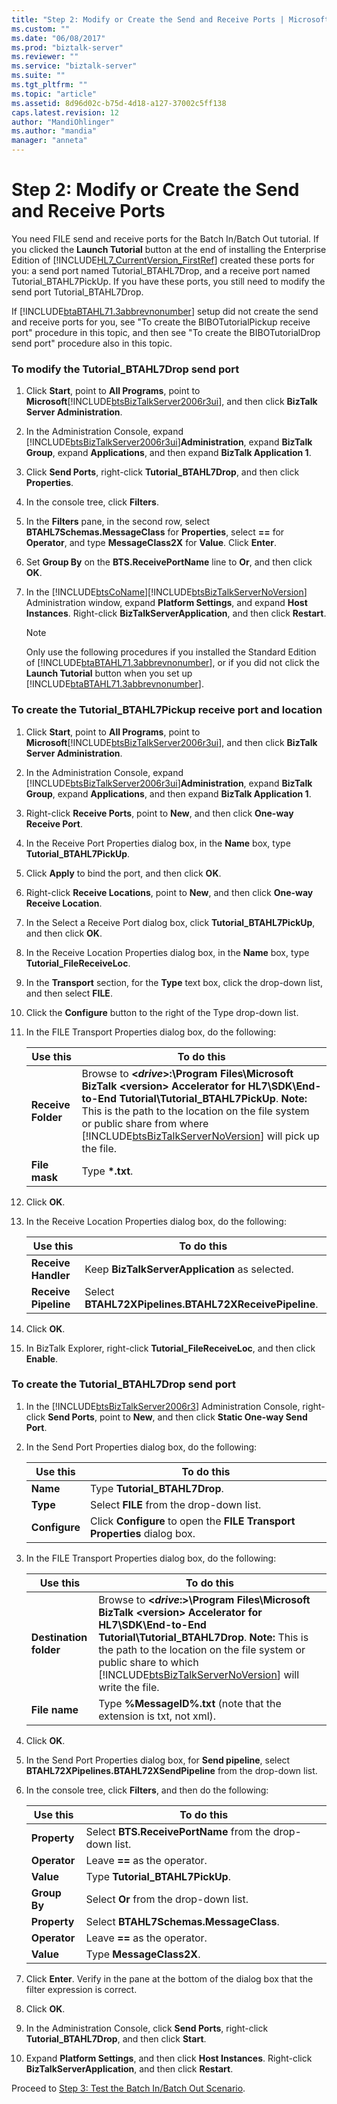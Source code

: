 ```yaml
---
title: "Step 2: Modify or Create the Send and Receive Ports | Microsoft Docs"
ms.custom: ""
ms.date: "06/08/2017"
ms.prod: "biztalk-server"
ms.reviewer: ""
ms.service: "biztalk-server"
ms.suite: ""
ms.tgt_pltfrm: ""
ms.topic: "article"
ms.assetid: 8d96d02c-b75d-4d18-a127-37002c5ff138
caps.latest.revision: 12
author: "MandiOhlinger"
ms.author: "mandia"
manager: "anneta"
---
```

# Step 2: Modify or Create the Send and Receive Ports
You need FILE send and receive ports for the Batch In/Batch Out tutorial. If you clicked the **Launch Tutorial** button at the end of installing the Enterprise Edition of [!INCLUDE[HL7_CurrentVersion_FirstRef](../../includes/hl7-currentversion-firstref-md.md)] created these ports for you: a send port named Tutorial_BTAHL7Drop, and a receive port named Tutorial_BTAHL7PickUp. If you have these ports, you still need to modify the send port Tutorial_BTAHL7Drop.  
  
 If [!INCLUDE[btaBTAHL71.3abbrevnonumber](../../includes/btabtahl71-3abbrevnonumber-md.md)] setup did not create the send and receive ports for you, see "To create the BIBOTutorialPickup receive port" procedure in this topic, and then see "To create the BIBOTutorialDrop send port" procedure also in this topic.  
  
### To modify the Tutorial_BTAHL7Drop send port  
  
1.  Click **Start**, point to **All Programs**, point to **Microsoft**[!INCLUDE[btsBizTalkServer2006r3ui](../../includes/btsbiztalkserver2006r3ui-md.md)], and then click **BizTalk Server Administration**.  
  
2.  In the Administration Console, expand [!INCLUDE[btsBizTalkServer2006r3ui](../../includes/btsbiztalkserver2006r3ui-md.md)]**Administration**, expand **BizTalk Group**, expand **Applications**, and then expand **BizTalk Application 1**.  
  
3.  Click **Send Ports**, right-click **Tutorial_BTAHL7Drop**, and then click **Properties**.  
  
4.  In the console tree, click **Filters**.  
  
5.  In the **Filters** pane, in the second row, select **BTAHL7Schemas.MessageClass** for **Properties**, select **==** for **Operator**, and type **MessageClass2X** for **Value**. Click **Enter**.  
  
6.  Set **Group By** on the **BTS.ReceivePortName** line to **Or**, and then click **OK**.  
  
7.  In the [!INCLUDE[btsCoName](../../includes/btsconame-md.md)][!INCLUDE[btsBizTalkServerNoVersion](../../includes/btsbiztalkservernoversion-md.md)] Administration window, expand **Platform Settings**, and expand **Host Instances**. Right-click **BizTalkServerApplication**, and then click **Restart**.  
  
    > [!NOTE]
    >  Only use the following procedures if you installed the Standard Edition of [!INCLUDE[btaBTAHL71.3abbrevnonumber](../../includes/btabtahl71-3abbrevnonumber-md.md)], or if you did not click the **Launch Tutorial** button when you set up [!INCLUDE[btaBTAHL71.3abbrevnonumber](../../includes/btabtahl71-3abbrevnonumber-md.md)].  
  
### To create the Tutorial_BTAHL7Pickup receive port and location  
  
1.  Click **Start**, point to **All Programs**, point to **Microsoft**[!INCLUDE[btsBizTalkServer2006r3ui](../../includes/btsbiztalkserver2006r3ui-md.md)], and then click **BizTalk Server Administration**.  
  
2.  In the Administration Console, expand [!INCLUDE[btsBizTalkServer2006r3ui](../../includes/btsbiztalkserver2006r3ui-md.md)]**Administration**, expand **BizTalk Group**, expand **Applications**, and then expand **BizTalk Application 1**.  
  
3.  Right-click **Receive Ports**, point to **New**, and then click **One-way Receive Port**.  
  
4.  In the Receive Port Properties dialog box, in the **Name** box, type **Tutorial_BTAHL7PickUp**.  
  
5.  Click **Apply** to bind the port, and then click **OK**.  
  
6.  Right-click **Receive Locations**, point to **New**, and then click **One-way Receive Location**.  
  
7.  In the Select a Receive Port dialog box, click **Tutorial_BTAHL7PickUp**, and then click **OK**.  
  
8.  In the Receive Location Properties dialog box, in the **Name** box, type **Tutorial_FileReceiveLoc**.  
  
9. In the **Transport** section, for the **Type** text box, click the drop-down list, and then select **FILE**.  
  
10. Click the **Configure** button to the right of the Type drop-down list.  
  
11. In the FILE Transport Properties dialog box, do the following:  
  
    |Use this|To do this|  
    |--------------|----------------|  
    |**Receive Folder**|Browse to **\<***drive***>:\Program Files\Microsoft BizTalk \<version> Accelerator for HL7\SDK\End-to-End Tutorial\Tutorial_BTAHL7PickUp**. **Note:**  This is the path to the location on the file system or public share from where [!INCLUDE[btsBizTalkServerNoVersion](../../includes/btsbiztalkservernoversion-md.md)] will pick up the file.|  
    |**File mask**|Type **\*.txt**.|  
  
12. Click **OK**.  
  
13. In the Receive Location Properties dialog box, do the following:  
  
    |Use this|To do this|  
    |--------------|----------------|  
    |**Receive Handler**|Keep **BizTalkServerApplication** as selected.|  
    |**Receive Pipeline**|Select **BTAHL72XPipelines.BTAHL72XReceivePipeline**.|  
  
14. Click **OK**.  
  
15. In BizTalk Explorer, right-click **Tutorial_FileReceiveLoc**, and then click **Enable**.  
  
### To create the Tutorial_BTAHL7Drop send port  
  
1.  In the [!INCLUDE[btsBizTalkServer2006r3](../../includes/btsbiztalkserver2006r3-md.md)] Administration Console, right-click **Send Ports**, point to **New**, and then click **Static One-way Send Port**.  
  
2.  In the Send Port Properties dialog box, do the following:  
  
    |Use this|To do this|  
    |--------------|----------------|  
    |**Name**|Type **Tutorial_BTAHL7Drop**.|  
    |**Type**|Select **FILE** from the drop-down list.|  
    |**Configure**|Click **Configure** to open the **FILE Transport Properties** dialog box.|  
  
3.  In the FILE Transport Properties dialog box, do the following:  
  
    |Use this|To do this|  
    |--------------|----------------|  
    |**Destination folder**|Browse to **\<***drive***:>\Program Files\Microsoft BizTalk \<version> Accelerator for HL7\SDK\End-to-End Tutorial\Tutorial_BTAHL7Drop**. **Note:**  This is the path to the location on the file system or public share to which [!INCLUDE[btsBizTalkServerNoVersion](../../includes/btsbiztalkservernoversion-md.md)] will write the file.|  
    |**File name**|Type **%MessageID%.txt** (note that the extension is txt, not xml).|  
  
4.  Click **OK**.  
  
5.  In the Send Port Properties dialog box, for **Send pipeline**, select **BTAHL72XPipelines.BTAHL72XSendPipeline** from the drop-down list.  
  
6.  In the console tree, click **Filters**, and then do the following:  
  
    |Use this|To do this|  
    |--------------|----------------|  
    |**Property**|Select **BTS.ReceivePortName** from the drop-down list.|  
    |**Operator**|Leave **==** as the operator.|  
    |**Value**|Type **Tutorial_BTAHL7PickUp**.|  
    |**Group By**|Select **Or** from the drop-down list.|  
    |**Property**|Select **BTAHL7Schemas.MessageClass**.|  
    |**Operator**|Leave **==** as the operator.|  
    |**Value**|Type **MessageClass2X**.|  
  
7.  Click **Enter**. Verify in the pane at the bottom of the dialog box that the filter expression is correct.  
  
8.  Click **OK**.  
  
9. In the Administration Console, click **Send Ports**, right-click **Tutorial_BTAHL7Drop**, and then click **Start**.  
  
10. Expand **Platform Settings**, and then click **Host Instances**. Right-click **BizTalkServerApplication**, and then click **Restart**.  
  
 Proceed to [Step 3: Test the Batch In/Batch Out Scenario](../../adapters-and-accelerators/accelerator-hl7/step-3-test-the-batch-in-batch-out-scenario.md).